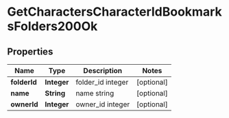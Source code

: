 
# GetCharactersCharacterIdBookmarksFolders200Ok

## Properties
Name | Type | Description | Notes
------------ | ------------- | ------------- | -------------
**folderId** | **Integer** | folder_id integer |  [optional]
**name** | **String** | name string |  [optional]
**ownerId** | **Integer** | owner_id integer |  [optional]



